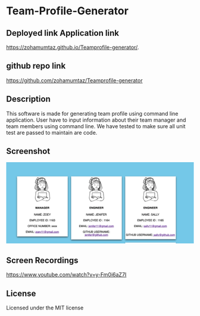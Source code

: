 # Team-Profile-Generator


## Deployed link Application link 
https://zohamumtaz.github.io/Teamprofile-generator/. 
## github repo link 
https://github.com/zohamumtaz/Teamprofile-generator
## Description
This software is made for generating team profile using command line application. 
User have to input  information about their team manager and team members using command line.
We have tested to make sure all unit test are passed to maintain are code.


## Screenshot 
![Screenshot1](./images/screenshot1.png)

## Screen Recordings
https://www.youtube.com/watch?v=y-Fm0i6aZ7I

## License

Licensed under the MIT license
